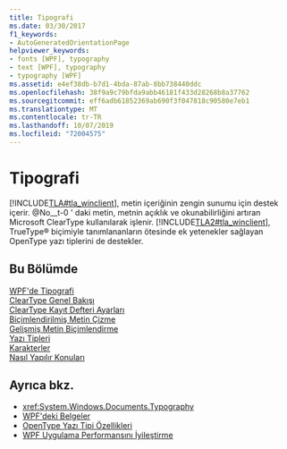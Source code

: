 ```yaml
---
title: Tipografi
ms.date: 03/30/2017
f1_keywords:
- AutoGeneratedOrientationPage
helpviewer_keywords:
- fonts [WPF], typography
- text [WPF], typography
- typography [WPF]
ms.assetid: e4ef38db-b7d1-4bda-87ab-8bb738440ddc
ms.openlocfilehash: 38f9a9c79bfda9abb46181f433d28268b8a37762
ms.sourcegitcommit: eff6adb61852369ab690f3f047818c90580e7eb1
ms.translationtype: MT
ms.contentlocale: tr-TR
ms.lasthandoff: 10/07/2019
ms.locfileid: "72004575"
---
```

# <a name="typography"></a>Tipografi
[!INCLUDE[TLA#tla_winclient](../../../../includes/tlasharptla-winclient-md.md)], metin içeriğinin zengin sunumu için destek içerir. @No__t-0 ' daki metin, metnin açıklık ve okunabilirliğini artıran Microsoft ClearType kullanılarak işlenir. [!INCLUDE[TLA2#tla_winclient](../../../../includes/tla2sharptla-winclient-md.md)], TrueType® biçimiyle tanımlananların ötesinde ek yetenekler sağlayan OpenType yazı tiplerini de destekler.  
  
## <a name="in-this-section"></a>Bu Bölümde  
 [WPF'de Tipografi](typography-in-wpf.md)  
 [ClearType Genel Bakışı](cleartype-overview.md)  
 [ClearType Kayıt Defteri Ayarları](cleartype-registry-settings.md)  
 [Biçimlendirilmiş Metin Çizme](drawing-formatted-text.md)  
 [Gelişmiş Metin Biçimlendirme](advanced-text-formatting.md)  
 [Yazı Tipleri](fonts-wpf.md)  
 [Karakterler](glyphs.md)  
 [Nasıl Yapılır Konuları](typography-how-to-topics.md)  
  
## <a name="see-also"></a>Ayrıca bkz.

- <xref:System.Windows.Documents.Typography>
- [WPF'deki Belgeler](documents-in-wpf.md)
- [OpenType Yazı Tipi Özellikleri](opentype-font-features.md)
- [WPF Uygulama Performansını İyileştirme](optimizing-wpf-application-performance.md)
